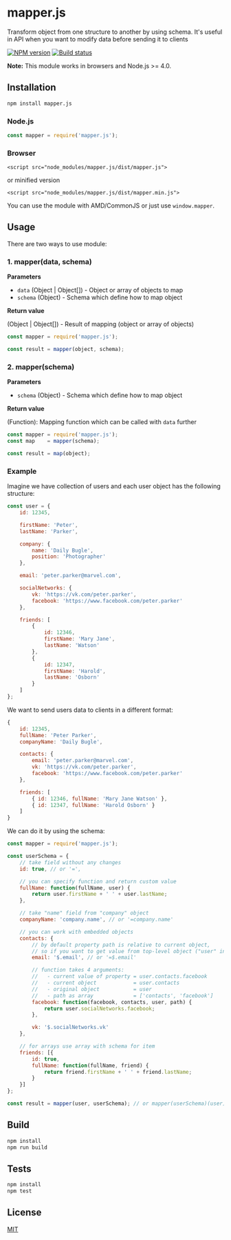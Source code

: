 # mapper.js

Transform object from one structure to another by using schema. It's useful in API when you want to modify data before sending it to clients

[![NPM version](https://img.shields.io/npm/v/mapper.js.svg)](https://npmjs.org/package/mapper.js)
[![Build status](https://img.shields.io/travis/Jokero/mapper.js.svg)](https://travis-ci.org/Jokero/mapper.js)

**Note:** This module works in browsers and Node.js >= 4.0.

## Installation

```sh
npm install mapper.js
```

### Node.js
```js
const mapper = require('mapper.js');
```

### Browser
```
<script src="node_modules/mapper.js/dist/mapper.js">
```
or minified version
```
<script src="node_modules/mapper.js/dist/mapper.min.js">
```

You can use the module with AMD/CommonJS or just use `window.mapper`.

## Usage

There are two ways to use module:

### 1. mapper(data, schema)

**Parameters**

* `data` (Object | Object[]) - Object or array of objects to map
* `schema` (Object) - Schema which define how to map object

**Return value**

(Object | Object[]) - Result of mapping (object or array of objects)

```js
const mapper = require('mapper.js');

const result = mapper(object, schema);
```

### 2. mapper(schema)

**Parameters**

* `schema` (Object) - Schema which define how to map object

**Return value**

(Function): Mapping function which can be called with `data` further

```js
const mapper = require('mapper.js');
const map    = mapper(schema);

const result = map(object);
```

### Example

Imagine we have collection of users and each user object has the following structure:

```js
const user = {
    id: 12345,

    firstName: 'Peter',
    lastName: 'Parker',

    company: {
        name: 'Daily Bugle',
        position: 'Photographer'
    },

    email: 'peter.parker@marvel.com',

    socialNetworks: {
        vk: 'https://vk.com/peter.parker',
        facebook: 'https://www.facebook.com/peter.parker'
    },

    friends: [
        {
            id: 12346,
            firstName: 'Mary Jane',
            lastName: 'Watson'
        },
        {
            id: 12347,
            firstName: 'Harold',
            lastName: 'Osborn'
        }
    ]
};
```

We want to send users data to clients in a different format:

```js
{
    id: 12345,
    fullName: 'Peter Parker',
    companyName: 'Daily Bugle',

    contacts: {
        email: 'peter.parker@marvel.com',
        vk: 'https://vk.com/peter.parker',
        facebook: 'https://www.facebook.com/peter.parker'
    },

    friends: [
        { id: 12346, fullName: 'Mary Jane Watson' },
        { id: 12347, fullName: 'Harold Osborn' }
    ]
}
```

We can do it by using the schema:

```js
const mapper = require('mapper.js');

const userSchema = {
    // take field without any changes
    id: true, // or '=',

    // you can specify function and return custom value
    fullName: function(fullName, user) {
        return user.firstName + ' ' + user.lastName;
    },

    // take "name" field from "company" object
    companyName: 'company.name', // or '=company.name'

    // you can work with embedded objects
    contacts: {
        // by default property path is relative to current object,
        // so if you want to get value from top-level object ("user" in example) use "$"
        email: '$.email', // or '=$.email'

        // function takes 4 arguments:
        //   - current value of property = user.contacts.facebook
        //   - current object            = user.contacts
        //   - original object           = user
        //   - path as array             = ['contacts', 'facebook']
        facebook: function(facebook, contacts, user, path) {
            return user.socialNetworks.facebook;
        },

        vk: '$.socialNetworks.vk'
    },

    // for arrays use array with schema for item
    friends: [{
        id: true,
        fullName: function(fullName, friend) {
            return friend.firstName + ' ' + friend.lastName;
        }
    }]
};

const result = mapper(user, userSchema); // or mapper(userSchema)(user)
```

## Build

```sh
npm install
npm run build
```

## Tests

```sh
npm install
npm test
```

## License

[MIT](LICENSE)